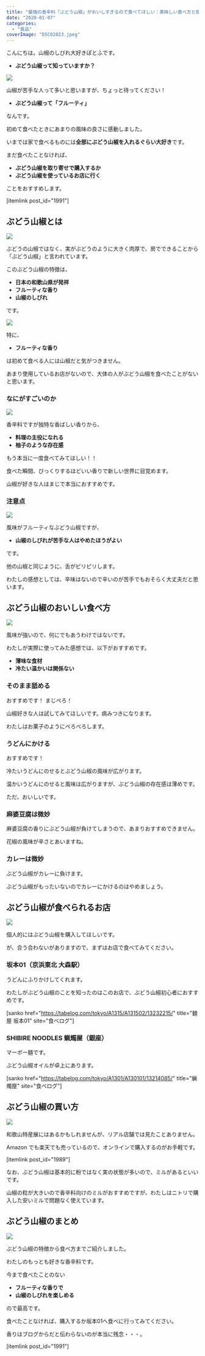 ```yaml
---
title: "最強の香辛料「ぶどう山椒」がおいしすぎるので食べてほしい｜美味しい食べ方と使い方"
date: "2020-01-07"
categories: 
  - "食品"
coverImage: "DSC02023.jpeg"
---
```


こんにちは。山椒のしびれ大好きぽとふです。

- **ぶどう山椒って知っていますか？**

![](images/DSC02020.jpeg)

山椒が苦手な人って多いと思いますが、ちょっと待ってください！

- **ぶどう山椒って「フルーティ」**

なんです。

初めて食べたときにあまりの風味の良さに感動しました。

いまでは家で食べるものには**全部にぶどう山椒を入れるぐらい大好き**です。

まだ食べたことなければ、

- **ぶどう山椒を取り寄せで購入するか**
- **ぶどう山椒を使っているお店に行く**

ことをおすすめします。

\[itemlink post\_id="1991"\]

## ぶどう山椒とは

![](images/DSC02019.jpeg)

ぶどうの山椒ではなく、実がぶどうのように大きく肉厚で、房でできることから「ぶどう山椒」と言われています。

このぶどう山椒の特徴は、

- **日本の和歌山県が発祥**
- **フルーティな香り**
- **山椒のしびれ**

です。

![](images/DSC02022.jpeg)

特に、

- **フルーティな香り**

は初めて食べる人には山椒だと気がつきません。

あまり使用しているお店がないので、大体の人がぶどう山椒を食べたことがないと思います。

### なにがすごいのか

![](images/image-7.png)

香辛料ですが独特な香ばしい香りから、

- **料理の主役になれる**
- **柚子のような存在感**

もう本当に一度食べてみてほしい！！

食べた瞬間、びっくりするほどいい香りで新しい世界に目覚めます。

山椒が好きな人はまじで本当におすすめです。

### 注意点

![](images/image-8.png)

風味がフルーティなぶどう山椒ですが、

- **山椒のしびれが苦手な人はやめたほうがよい**

です。

他の山椒と同じように、舌がピリピリします。

わたしの感想としては、辛味はないので辛いのが苦手でもおそらく大丈夫だと思います。

## ぶどう山椒のおいしい食べ方

![](images/DSC02023.jpeg)

風味が強いので、何にでもあうわけではないです。

わたしが実際に使ってみた感想では、以下がおすすめです。

- **薄味な食材**
- **冷たい温かいは関係ない**

### そのまま舐める

おすすめです！ まじぺろ！

山椒好きな人は試してみてほしいです。病みつきになります。

わたしはお菓子のようにぺろぺろします。

### うどんにかける

おすすめです！

冷たいうどんにのせるとぶどう山椒の風味が広がります。

温かいうどんにのせると風味は広がりますが、ぶどう山椒の存在感は薄めです。

ただ、おいしいです。

### 麻婆豆腐は微妙

麻婆豆腐の香りにぶどう山椒が負けてしまうので、あまりおすすめできません。

花椒の風味が辛さとあいますね。

### カレーは微妙

ぶどう山椒がカレーに負けます。

ぶどう山椒がもったいないのでカレーにかけるのはやめましょう。

## ぶどう山椒が食べられるお店

![](images/IMG_0244.jpeg)

個人的にはぶどう山椒を購入してほしいです。

が、合う合わないがありますので、まずはお店で食べてみてください。

### 坂本01（京浜東北 大森駅）

うどんにふりかけしてくれます。

わたしがぶどう山椒のことを知ったのはこのお店で、ぶどう山椒初心者におすすめです。

\[sanko href="https://tabelog.com/tokyo/A1315/A131502/13232215/" title="麺屋 坂本01" site="食べログ"\]

### **SHIBIRE NOODLES 蝋燭屋**（銀座）

マーボー麺です。

ぶどう山椒オイルが卓上にあります。

\[sanko href="https://tabelog.com/tokyo/A1301/A130101/13214085/" title="蝋燭屋" site="食べログ"\]

## ぶどう山椒の買い方

![](images/DSC02018.jpeg)

和歌山特産展にはあるかもしれませんが、リアル店舗では見たことありません。

Amazon でも楽天でも売っているので、オンラインで購入するのがお手軽です。

\[itemlink post\_id="1989"\]

なお、ぶどう山椒は基本的に粉ではなく実の状態が多いので、ミルがあるといいです。

山椒の粒が大きいので香辛料向けのミルがおすすめですが、わたしはニトリで購入した安いミルで問題なく使えています。

## ぶどう山椒のまとめ

![](images/DSC02019.jpeg)

ぶどう山椒の特徴から食べ方までご紹介しました。

わたしのもっとも好きな香辛料です。

今まで食べたことのない

- **フルーティな香りで**
- **山椒のしびれを楽しめる**

ので最高です。

食べたことなければ、購入するか坂本01へ食べに行ってみてください。

香りはブログからだと伝わらないのが本当に残念・・・。

\[itemlink post\_id="1991"\]
